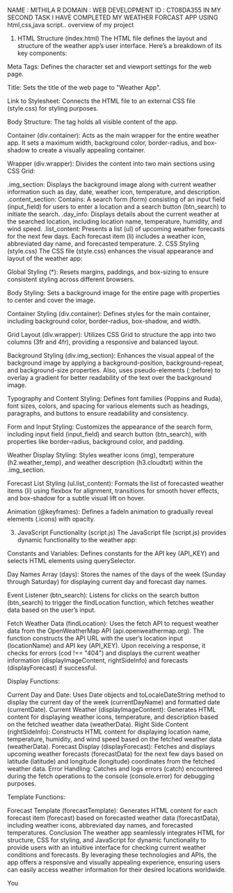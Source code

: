 NAME : MITHILA R 
DOMAIN : WEB DEVELOPMENT
ID : CT08DA355 
IN MY SECOND TASK I HAVE COMPLETED MY WEATHER FORCAST APP USING html,css,java script.. 
overview of my project
1. HTML Structure (index.html)
The HTML file defines the layout and structure of the weather app’s user interface. Here’s a breakdown of its key components:

Meta Tags: Defines the character set and viewport settings for the web page.

Title: Sets the title of the web page to "Weather App".

Link to Stylesheet: Connects the HTML file to an external CSS file (style.css) for styling purposes.

Body Structure: The <body> tag holds all visible content of the app.

Container (div.container): Acts as the main wrapper for the entire weather app. It sets a maximum width, background color, border-radius, and box-shadow to create a visually appealing container.

Wrapper (div.wrapper): Divides the content into two main sections using CSS Grid:

.img_section: Displays the background image along with current weather information such as day, date, weather icon, temperature, and description.
.content_section: Contains:
A search form (form) consisting of an input field (input_field) for users to enter a location and a search button (btn_search) to initiate the search.
.day_info: Displays details about the current weather at the searched location, including location name, temperature, humidity, and wind speed.
.list_content: Presents a list (ul) of upcoming weather forecasts for the next few days. Each forecast item (li) includes a weather icon, abbreviated day name, and forecasted temperature.
2. CSS Styling (style.css)
The CSS file (style.css) enhances the visual appearance and layout of the weather app:

Global Styling (*): Resets margins, paddings, and box-sizing to ensure consistent styling across different browsers.

Body Styling: Sets a background image for the entire page with properties to center and cover the image.

Container Styling (div.container): Defines styles for the main container, including background color, border-radius, box-shadow, and width.

Grid Layout (div.wrapper): Utilizes CSS Grid to structure the app into two columns (3fr and 4fr), providing a responsive and balanced layout.

Background Styling (div.img_section): Enhances the visual appeal of the background image by applying a background-position, background-repeat, and background-size properties. Also, uses pseudo-elements (::before) to overlay a gradient for better readability of the text over the background image.

Typography and Content Styling: Defines font families (Poppins and Ruda), font sizes, colors, and spacing for various elements such as headings, paragraphs, and buttons to ensure readability and consistency.

Form and Input Styling: Customizes the appearance of the search form, including input field (input_field) and search button (btn_search), with properties like border-radius, background color, and padding.

Weather Display Styling: Styles weather icons (img), temperature (h2.weather_temp), and weather description (h3.cloudtxt) within the .img_section.

Forecast List Styling (ul.list_content): Formats the list of forecasted weather items (li) using flexbox for alignment, transitions for smooth hover effects, and box-shadow for a subtle visual lift on hover.

Animation (@keyframes): Defines a fadeIn animation to gradually reveal elements (.icons) with opacity.

3. JavaScript Functionality (script.js)
The JavaScript file (script.js) provides dynamic functionality to the weather app:

Constants and Variables: Defines constants for the API key (API_KEY) and selects HTML elements using querySelector.

Day Names Array (days): Stores the names of the days of the week (Sunday through Saturday) for displaying current day and forecast day names.

Event Listener (btn_search): Listens for clicks on the search button (btn_search) to trigger the findLocation function, which fetches weather data based on the user’s input.

Fetch Weather Data (findLocation): Uses the fetch API to request weather data from the OpenWeatherMap API (api.openweathermap.org). The function constructs the API URL with the user’s location input (locationName) and API key (API_KEY). Upon receiving a response, it checks for errors (cod !== "404") and displays the current weather information (displayImageContent, rightSideInfo) and forecasts (displayForecast) if successful.

Display Functions:

Current Day and Date: Uses Date objects and toLocaleDateString method to display the current day of the week (currentDayName) and formatted date (currentDate).
Current Weather (displayImageContent): Generates HTML content for displaying weather icons, temperature, and description based on the fetched weather data (weatherData).
Right Side Content (rightSideInfo): Constructs HTML content for displaying location name, temperature, humidity, and wind speed based on the fetched weather data (weatherData).
Forecast Display (displayForecast): Fetches and displays upcoming weather forecasts (forecastData) for the next few days based on latitude (latitude) and longitude (longitude) coordinates from the fetched weather data.
Error Handling: Catches and logs errors (catch) encountered during the fetch operations to the console (console.error) for debugging purposes.

Template Functions:

Forecast Template (forecastTemplate): Generates HTML content for each forecast item (forecast) based on forecasted weather data (forecastData), including weather icons, abbreviated day names, and forecasted temperatures.
Conclusion
The weather app seamlessly integrates HTML for structure, CSS for styling, and JavaScript for dynamic functionality to provide users with an intuitive interface for checking current weather conditions and forecasts. By leveraging these technologies and APIs, the app offers a responsive and visually appealing experience, ensuring users can easily access weather information for their desired locations worldwide.

You

